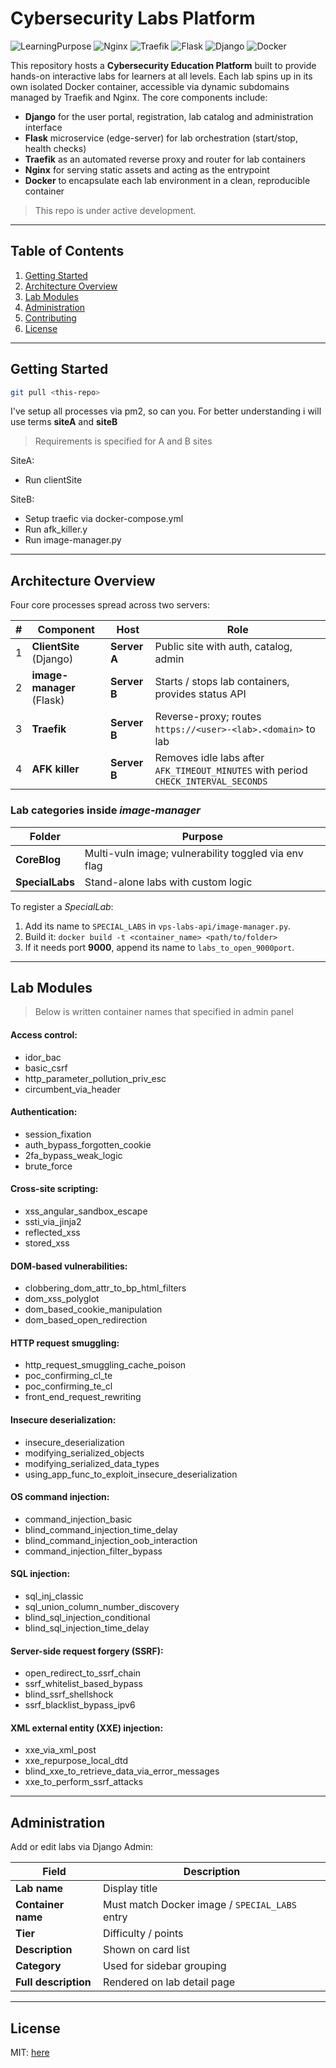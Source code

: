 # Cybersecurity Labs Platform

![LearningPurpose](https://img.shields.io/badge/LearningPurpose-blue)
![Nginx](https://img.shields.io/badge/nginx-%23009639.svg?style=for-the-badge&logo=nginx&logoColor=white)
![Traefik](https://img.shields.io/badge/traefik-%2324CEC3.svg?style=for-the-badge&logo=traefik&logoColor=white)
![Flask](https://img.shields.io/badge/Flask-%23000.svg?style=for-the-badge&logo=flask&logoColor=white)
![Django](https://img.shields.io/badge/Django-%23092E20.svg?style=for-the-badge&logo=django&logoColor=white)
![Docker](https://img.shields.io/badge/Docker-%230db7ed.svg?style=for-the-badge&logo=docker&logoColor=white)

This repository hosts a **Cybersecurity Education Platform** built to provide hands-on interactive labs for learners at all levels. Each lab spins up in its own isolated Docker container, accessible via dynamic subdomains managed by Traefik and Nginx. The core components include:

- **Django** for the user portal, registration, lab catalog and administration interface  
- **Flask** microservice (edge-server) for lab orchestration (start/stop, health checks)  
- **Traefik** as an automated reverse proxy and router for lab containers  
- **Nginx** for serving static assets and acting as the entrypoint  
- **Docker** to encapsulate each lab environment in a clean, reproducible container  

>  This repo is under active development. 

---

## Table of Contents

1. [Getting Started](#getting-started)  
2. [Architecture Overview](#architecture-overview)  
3. [Lab Modules](#lab-modules)  
4. [Administration](#administration)  
5. [Contributing](#contributing)  
6. [License](#license)  

---

## Getting Started

```bash
git pull <this-repo>
```
I've setup all processes via pm2, so can you. 
For better understanding i will use terms **siteA** and **siteB**


> Requirements is specified for A and B sites

SiteA: 
- Run clientSite

SiteB:
- Setup traefic via docker-compose.yml
- Run afk_killer.y
- Run image-manager.py 

---

## Architecture Overview

Four core processes spread across two servers:

| # | Component | Host | Role |
|---|-----------|------|------|
| 1 | **ClientSite** (Django) | **Server A** | Public site with auth, catalog, admin |
| 2 | **image-manager** (Flask) | **Server B** | Starts / stops lab containers, provides status API |
| 3 | **Traefik** | **Server B** | Reverse-proxy; routes `https://<user>-<lab>.<domain>` to lab |
| 4 | **AFK killer** | **Server B** | Removes idle labs after `AFK_TIMEOUT_MINUTES` with period `CHECK_INTERVAL_SECONDS`|

### Lab categories inside *image-manager*

| Folder | Purpose |
|--------|---------|
| **CoreBlog** | Multi-vuln image; vulnerability toggled via env flag |
| **SpecialLabs** | Stand-alone labs with custom logic |

To register a *SpecialLab*:

1. Add its name to `SPECIAL_LABS` in `vps-labs-api/image-manager.py`.
2. Build it: `docker build -t <container_name> <path/to/folder>`
3. If it needs port **9000**, append its name to `labs_to_open_9000port`.

---

## Lab Modules
> Below is written container names that specified in admin panel

#### Access control:
- idor_bac
- basic_csrf
- http_parameter_pollution_priv_esc
- circumbent_via_header

#### Authentication:
- session_fixation
- auth_bypass_forgotten_cookie
- 2fa_bypass_weak_logic
- brute_force

#### Cross-site scripting:
- xss_angular_sandbox_escape
- ssti_via_jinja2
- reflected_xss
- stored_xss

#### DOM-based vulnerabilities:
- clobbering_dom_attr_to_bp_html_filters
- dom_xss_polyglot
- dom_based_cookie_manipulation
- dom_based_open_redirection

#### HTTP request smuggling:
- http_request_smuggling_cache_poison
- poc_confirming_cl_te
- poc_confirming_te_cl
- front_end_request_rewriting

#### Insecure deserialization:
- insecure_deserialization
- modifying_serialized_objects
- modifying_serialized_data_types 
- using_app_func_to_exploit_insecure_deserialization

#### OS command injection:
- command_injection_basic
- blind_command_injection_time_delay
- blind_command_injection_oob_interaction
- command_injection_filter_bypass

#### SQL injection:
- sql_inj_classic
- sql_union_column_number_discovery    
- blind_sql_injection_conditional          
- blind_sql_injection_time_delay

#### Server-side request forgery (SSRF):
- open_redirect_to_ssrf_chain
- ssrf_whitelist_based_bypass
- blind_ssrf_shellshock
- ssrf_blacklist_bypass_ipv6 

#### XML external entity (XXE) injection:
- xxe_via_xml_post
- xxe_repurpose_local_dtd
- blind_xxe_to_retrieve_data_via_error_messages
- xxe_to_perform_ssrf_attacks
  
---

## Administration

Add or edit labs via Django Admin:

| Field | Description |
|-------|-------------|
| **Lab name** | Display title |
| **Container name** | Must match Docker image / `SPECIAL_LABS` entry |
| **Tier** | Difficulty / points |
| **Description** | Shown on card list |
| **Category** | Used for sidebar grouping |
| **Full description** | Rendered on lab detail page |

---

## License

MIT: [here](LICENSE)
